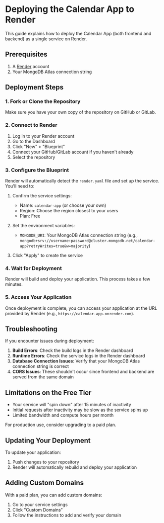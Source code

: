 # Deploying the Calendar App to Render

This guide explains how to deploy the Calendar App (both frontend and backend) as a single service on Render.

## Prerequisites

1. A [Render](https://render.com) account
2. Your MongoDB Atlas connection string

## Deployment Steps

### 1. Fork or Clone the Repository

Make sure you have your own copy of the repository on GitHub or GitLab.

### 2. Connect to Render

1. Log in to your Render account
2. Go to the Dashboard
3. Click "New" > "Blueprint"
4. Connect your GitHub/GitLab account if you haven't already
5. Select the repository

### 3. Configure the Blueprint

Render will automatically detect the `render.yaml` file and set up the service. 
You'll need to:

1. Confirm the service settings:
   - Name: `calendar-app` (or choose your own)
   - Region: Choose the region closest to your users
   - Plan: Free

2. Set the environment variables:
   - `MONGODB_URI`: Your MongoDB Atlas connection string 
     (e.g., `mongodb+srv://username:password@cluster.mongodb.net/calendar-app?retryWrites=true&w=majority`)

3. Click "Apply" to create the service

### 4. Wait for Deployment

Render will build and deploy your application. This process takes a few minutes.

### 5. Access Your Application

Once deployment is complete, you can access your application at the URL provided by Render
(e.g., `https://calendar-app.onrender.com`).

## Troubleshooting

If you encounter issues during deployment:

1. **Build Errors**: Check the build logs in the Render dashboard
2. **Runtime Errors**: Check the service logs in the Render dashboard
3. **Database Connection Issues**: Verify that your MongoDB Atlas connection string is correct
4. **CORS Issues**: These shouldn't occur since frontend and backend are served from the same domain

## Limitations on the Free Tier

- Your service will "spin down" after 15 minutes of inactivity
- Initial requests after inactivity may be slow as the service spins up
- Limited bandwidth and compute hours per month

For production use, consider upgrading to a paid plan.

## Updating Your Deployment

To update your application:

1. Push changes to your repository
2. Render will automatically rebuild and deploy your application

## Adding Custom Domains

With a paid plan, you can add custom domains:

1. Go to your service settings
2. Click "Custom Domains"
3. Follow the instructions to add and verify your domain 